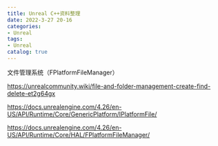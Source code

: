 ```yaml
---
title: Unreal C++资料整理
date: 2022-3-27 20-16
categories:
- Unreal
tags:
- Unreal
catalog: true
---
```


文件管理系统（FPlatformFileManager）

<https://unrealcommunity.wiki/file-and-folder-management-create-find-delete-et2g64gx>

<https://docs.unrealengine.com/4.26/en-US/API/Runtime/Core/GenericPlatform/IPlatformFile/>

<https://docs.unrealengine.com/4.26/en-US/API/Runtime/Core/HAL/FPlatformFileManager/>
